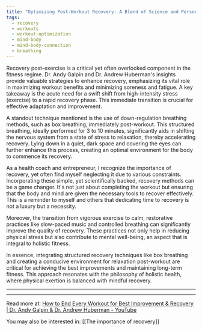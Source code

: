 ```yaml
---
title: "Optimizing Post-Workout Recovery: A Blend of Science and Personal Commitment"
tags:
  - recovery
  - workouts
  - workout-optimization
  - mind-body
  - mind-body-connection
  - breathing
---
```

Recovery post-exercise is a critical yet often overlooked component in the fitness regime. Dr. Andy Galpin and Dr. Andrew Huberman's insights provide valuable strategies to enhance recovery, emphasizing its vital role in maximizing workout benefits and minimizing soreness and fatigue. A key takeaway is the acute need for a swift shift from high-intensity stress (exercise) to a rapid recovery phase. This immediate transition is crucial for effective adaptation and improvement.

A standout technique mentioned is the use of down-regulation breathing methods, such as box breathing, immediately post-workout. This structured breathing, ideally performed for 3 to 10 minutes, significantly aids in shifting the nervous system from a state of stress to relaxation, thereby accelerating recovery. Lying down in a quiet, dark space and covering the eyes can further enhance this process, creating an optimal environment for the body to commence its recovery.

As a health coach and entrepreneur, I recognize the importance of recovery, yet often find myself neglecting it due to various constraints. Incorporating these simple, yet scientifically backed, recovery methods can be a game changer. It's not just about completing the workout but ensuring that the body and mind are given the necessary tools to recover effectively. This is a reminder to myself and others that dedicating time to recovery is not a luxury but a necessity.

Moreover, the transition from vigorous exercise to calm, restorative practices like slow-paced music and controlled breathing can significantly improve the quality of recovery. These practices not only help in reducing physical stress but also contribute to mental well-being, an aspect that is integral to holistic fitness.

In essence, integrating structured recovery techniques like box breathing and creating a conducive environment for relaxation post-workout are critical for achieving the best improvements and maintaining long-term fitness. This approach resonates with the philosophy of holistic health, where physical exertion is balanced with mindful recovery.

---

----

Read more at: [How to End Every Workout for Best Improvement & Recovery | Dr. Andy Galpin & Dr. Andrew Huberman - YouTube](https://www.youtube.com/watch?v=5z2vWpdMo8k)

You may also be interested in: [[The importance of recovery]]